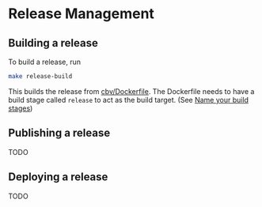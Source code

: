 # Release Management

## Building a release

To build a release, run

```bash
make release-build
```

This builds the release from [cbv/Dockerfile](../cbv/Dockerfile). The Dockerfile
needs to have a build stage called `release` to act as the build target.
(See [Name your build stages](https://docs.docker.com/build/building/multi-stage/#name-your-build-stages))

## Publishing a release

TODO

## Deploying a release

TODO
